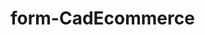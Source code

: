 # form-CadEcommerce

<!DOCTYPE html>
<html>
<head>
    <meta charset='utf-8'>
    <meta http-equiv='X-UA-Compatible' content='IE=edge'>
    <title>Contato</title>


   